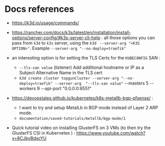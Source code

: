 # Docs references

* https://k3d.io/usage/commands/
* https://rancher.com/docs/k3s/latest/en/installation/install-options/server-config/#k3s-server-cli-help :  all those options you can pass from `k3d` to `k3s` server,  using the `k3d` ` --server-arg "<K3S OPTION>"`. Example  `--server-arg "--no-deploy=traefik"`
* an interesting option is for setting the TLS Certs for the `KUBECONFIG` SAN :
  * `--tls-san value`  (listener) Add additional hostname or IP as a Subject Alternative Name in the TLS cert
  * `k3d create cluster topgunCluster --server-arg "--no-deploy=traefik" --server-arg  "--tls-san value"` --masters 5 --workers 9 --api-port "0.0.0.0:6551"

* https://devopstales.github.io/kubernetes/k8s-metallb-bgp-pfsense/ :
  * I want to try and setup MetalLb in BGP mode instead of Layer  2 ARP mode.
  * `documentation/saved-tutorials/metallb/bgp-mode/1`

* Quick tutorial video on installing GlusterFS on 3 VMs (to then try the GlusterFS CSI in Kubernetes ) : https://www.youtube.com/watch?v=8CJbyBdxcYU

